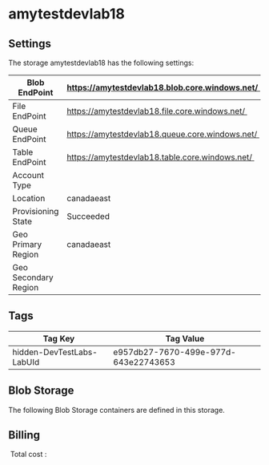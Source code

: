 # amytestdevlab18

## Settings
The storage amytestdevlab18 has the following settings:

| Blob EndPoint | https://amytestdevlab18.blob.core.windows.net/  |
| --- | --- |
| File EndPoint | https://amytestdevlab18.file.core.windows.net/  |
| Queue EndPoint | https://amytestdevlab18.queue.core.windows.net/  |
| Table EndPoint | https://amytestdevlab18.table.core.windows.net/  |
| Account Type |   |
| Location | canadaeast  |
| Provisioning State | Succeeded  |
| Geo Primary Region | canadaeast  |
| Geo Secondary Region |   |

## Tags


| Tag Key | Tag Value |
| --- | --- |
| hidden-DevTestLabs-LabUId  | e957db27-7670-499e-977d-643e22743653  |
## Blob Storage
The following Blob Storage containers are defined in this storage. 

## Billing
 Total cost : 

